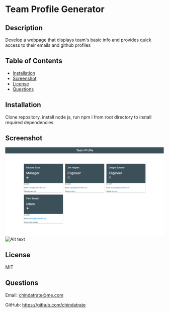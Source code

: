 # Team Profile Generator
    
## Description
Develop a webpage that displays team's basic info and provides quick access to their emails and github profiles

## Table of Contents
* [Installation](#installation)
* [Screenshot](#screenshot)
* [License](#license)
* [Questions](#questions)

## Installation
Clone repository, install node js, run npm i from root directory to install required dependencies

## Screenshot
![Alt text](styles/image/screenshot.png)
![Alt text](styles/image/vid.gif)

## License
MIT

## Questions
Email: chindatrate@me.com

GitHub: https://github.com/chindatrate